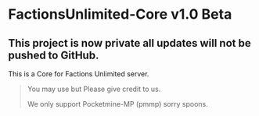 # FactionsUnlimited-Core v1.0 Beta
## This project is now private all updates will not be pushed to GitHub.

This is a Core for Factions Unlimited server.

> You may use but Please give credit to us.
>
> We only support Pocketmine-MP (pmmp) sorry spoons.
